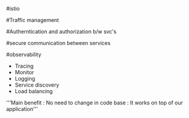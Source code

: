 #istio

#Traffic management

#Autherntication and authorization b/w svc's

#secure communication between services

#observability
 - Tracing
 - Monitor
 - Logging
 - Service discovery
 - Load balancing

'''Main benefit : No need to change in code base : It works on top of our application'''




